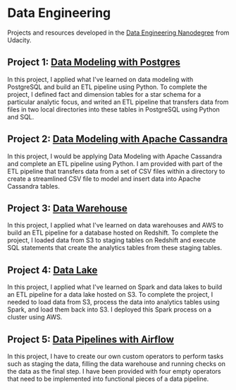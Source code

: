 # Data Engineering

Projects and resources developed in the [Data Engineering Nanodegree](https://www.udacity.com/course/data-engineer-nanodegree--nd027) from Udacity.

## Project 1: [Data Modeling with Postgres](https://github.com/vaalbs/Udacity-Data-Engineering-Nanodegree/tree/main/data-modeling/data-modeling-with-postgrees)

In this project, I applied what I've learned on data modeling with PostgreSQL and build an ETL pipeline using Python. To complete the project, I defined fact and dimension tables for a star schema for a particular analytic focus, and writed an ETL pipeline that transfers data from files in two local directories into these tables in PostgreSQL using Python and SQL.

## Project 2: [Data Modeling with Apache Cassandra](https://github.com/vaalbs/Udacity-Data-Engineering-Nanodegree/tree/main/data-modeling/data-modeling-with-cassandra)

In this project, I would be applying Data Modeling with Apache Cassandra and complete an ETL pipeline using Python. I am provided with part of the ETL pipeline that transfers data from a set of CSV files within a directory to create a streamlined CSV file to model and insert data into Apache Cassandra tables.

## Project 3: [Data Warehouse](https://github.com/vaalbs/Udacity-Data-Engineering-Nanodegree/tree/main/cloud-data-warehouses)

In this project, I applied what I've learned on data warehouses and AWS to build an ETL pipeline for a database hosted on Redshift. To complete the project, I loaded data from S3 to staging tables on Redshift and execute SQL statements that create the analytics tables from these staging tables.

## Project 4: [Data Lake](https://github.com/vaalbs/Udacity-Data-Engineering-Nanodegree/tree/main/data-lake)

In this project, I applied what I've learned on Spark and data lakes to build an ETL pipeline for a data lake hosted on S3. To complete the project, I needed to load data from S3, process the data into analytics tables using Spark, and load them back into S3. I deployed this Spark process on a cluster using AWS.

## Project 5: [Data Pipelines with Airflow](https://github.com/vaalbs/Udacity-Data-Engineering-Nanodegree/tree/main/data-pipelines)

In this project, I have to create our own custom operators to perform tasks such as staging the data, filling the data warehouse and running checks on the data as the final step. I have been provided with four empty operators that need to be implemented into functional pieces of a data pipeline.
